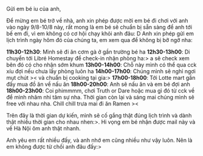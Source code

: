 Gửi em bé iu của anh,

Để mừng em bé trở về nhà, anh xin phép được mời em bé đi chơi với anh vào ngày 9/8-10/8 này, rất mong là em bé sẽ chuẩn bị sẵn sàng để anh tới bế em đi, vì em không có cơ hội chạy khỏi anh đâu: D
Anh xin phép gửi em lịch trình ngày hôm đó của chúng ta, em xem qua để không bị bỡ ngỡ nha:

**11h30-12h30**: Mình sẽ đi ăn cơm gà ở gần trường bé ha
**12h30-13h00**: Di chuyển tới Libré Homestay để check-in nhận phòng ha:> a sẽ check xem bên đó có cho nhận sớm khum
**13h00-14h00**: Chỗ này mình có thể qua cck xíu đợi nếu chưa lấy phòng luôn ha
**14h00-17h00**: Chúng mình sẽ nghỉ ngơi mụt chút >< và chuẩn bị cooking tại gia:>
**17h00-18h00**: Tới Lotte mart gần đấy mua đồ ăn về nấu ăn
**18h00-20h00**: Anh sẽ nấu ăn và em bé đợi anh
**18h00-23h00**: Coi phimmmm, chơi Truth or Dare hoặc mua gì đó từ cck về để mình nhâm nhi tâm sự nha.
Thời gian còn lại và sáng mai chúng mình sẽ free với nhau nha. Chill chill trưa mai đi ăn Ramen >< 

Trên đây là thời gian dự kiến, mình sẽ cố gắng thật đúng lịch trình và dành thật nhiều thời gian cho nhau nhen:>. Hi vọng em bé nhận được mail này và về Hà Nội ôm anh thật nhanh.

Anh yêu em rất nhiều đấy, và anh nhớ em cũng nhiều như vậy luôn. Nên là em không được từ chối anh đâu đấy:>